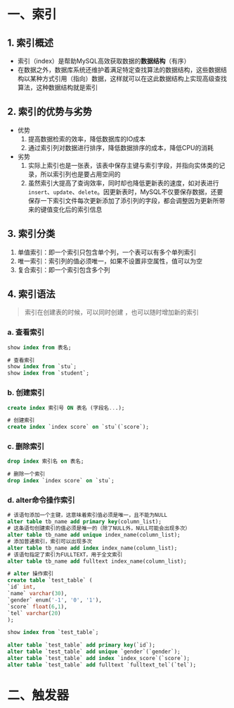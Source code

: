 
# 一、索引

## 1. 索引概述

- 索引（index）是帮助MySQL高效获取数据的**数据结构**（有序）
- 在数据之外，数据库系统还维护着满足特定查找算法的数据结构，这些数据结构以某种方式引用（指向）数据，这样就可以在这此数据结构上实现高级查找算法，这种数据结构就是索引

## 2. 索引的优势与劣势

- 优势
	1. 提高数据检索的效率，降低数据库的IO成本
	2. 通过索引列对数据进行排序，降低数据排序的成本，降低CPU的消耗
- 劣势
	1. 实际上索引也是一张表，该表中保存主键与索引字段，并指向实体类的记录，所以索引列也是要占用空间的
	2. 虽然索引大提高了查询效率，同时却也降低更新表的速度，如对表进行`insert`、`update`、`delete`。因更新表时，MySQL不仅要保存数据，还要保存一下索引文件每次更新添加了添引列的字段，都会调整因为更新所带来的键值变化后的索引信息

## 3. 索引分类

1. 单值索引：即一个索引只包含单个列，一个表可以有多个单列索引
2. 唯一索引：索引列的值必须唯一，如果不设置非空属性，值可以为空
3. 复合索引：即一个索引包含多个列

## 4. 索引语法

> 索引在创建表的时候，可以同时创建 ，也可以随时增加新的索引

### a. 查看索引

```sql
show index from 表名;
```

```sql
# 查看索引
show index from `stu`;
show index from `student`;
```

### b. 创建索引

```sql
create index 索引号 ON 表名 (字段名...);
```

```sql
# 创建索引
create index `index score` on `stu`(`score`);
```

### c. 删除索引 

```sql
drop index 索引名 on 表名; 
```

```sql
# 删除一个索引
drop index `index score` on `stu`;
```

### d. alter命令操作索引

```sql
# 该语句添加一个主键，这意味着索引值必须是唯一，且不能为NULL
alter table tb_name add primary key(column_list);
# 这条语句创建索引的值必须是唯一的（除了NULL外，NULL可能会出现多次）
alter table tb_name add unique index_name(column_list);
# 添加普通索引，索引可以出现多次
alter table tb_name add index index_name(column_list);
# 该语句指定了索引为FULLTEXT，用于全文索引
alter table tb_name add fulltext index_name(column_list);
```

```sql
# alter 操作索引
create table `test_table` (
`id` int,
`name` varchar(30),
`gender` enum('-1', '0', '1'),
`score` float(6,1),
`tel` varchar(20)
);

show index from `test_table`;

alter table `test_table` add primary key(`id`);
alter table `test_table` add unique `gender`(`gender`);
alter table `test_table` add index `index_score`(`score`);
alter table `test_table` add fulltext `fulltext_tel`(`tel`);
```


# 二、触发器





